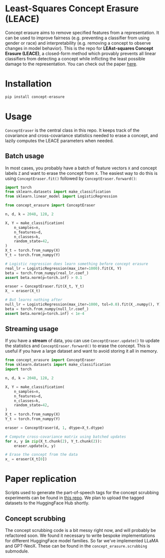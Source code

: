 # Least-Squares Concept Erasure (LEACE)
Concept erasure aims to remove specified features from a representation. It can be used to improve fairness (e.g. preventing a classifier from using gender or race) and interpretability (e.g. removing a concept to observe changes in model behavior). This is the repo for **LEAst-squares Concept Erasure (LEACE)**, a closed-form method which provably prevents all linear classifiers from detecting a concept while inflicting the least possible damage to the representation. You can check out the paper [here](https://arxiv.org/abs/2306.03819).

# Installation

```bash
pip install concept-erasure
```

# Usage

`ConceptEraser` is the central class in this repo. It keeps track of the covariance and cross-covariance statistics needed to erase a concept, and lazily computes the LEACE parameters when needed.

## Batch usage

In most cases, you probably have a batch of feature vectors `X` and concept labels `Z` and want to erase the concept from `X`. The easiest way to do this is using `ConceptEraser.fit()` followed by `ConceptEraser.forward()`:

```python
import torch
from sklearn.datasets import make_classification
from sklearn.linear_model import LogisticRegression

from concept_erasure import ConceptEraser

n, d, k = 2048, 128, 2

X, Y = make_classification(
    n_samples=n,
    n_features=d,
    n_classes=k,
    random_state=42,
)
X_t = torch.from_numpy(X)
Y_t = torch.from_numpy(Y)

# Logistic regression does learn something before concept erasure
real_lr = LogisticRegression(max_iter=1000).fit(X, Y)
beta = torch.from_numpy(real_lr.coef_)
assert beta.norm(p=torch.inf) > 0.1

eraser = ConceptEraser.fit(X_t, Y_t)
X_ = eraser(X_t)

# But learns nothing after
null_lr = LogisticRegression(max_iter=1000, tol=0.0).fit(X_.numpy(), Y)
beta = torch.from_numpy(null_lr.coef_)
assert beta.norm(p=torch.inf) < 1e-4
```

## Streaming usage
If you have a **stream** of data, you can use `ConceptEraser.update()` to update the statistics and `ConceptEraser.forward()` to erase the concept. This is useful if you have a large dataset and want to avoid storing it all in memory.

```python
from concept_erasure import ConceptEraser
from sklearn.datasets import make_classification
import torch

n, d, k = 2048, 128, 2

X, Y = make_classification(
    n_samples=n,
    n_features=d,
    n_classes=k,
    random_state=42,
)
X_t = torch.from_numpy(X)
Y_t = torch.from_numpy(Y)

eraser = ConceptEraser(d, 1, dtype=X_t.dtype)

# Compute cross-covariance matrix using batched updates
for x, y in zip(X_t.chunk(2), Y_t.chunk(2)):
    eraser.update(x, y)

# Erase the concept from the data
x_ = eraser(X_t[0])
```

# Paper replication

Scripts used to generate the part-of-speech tags for the concept scrubbing experiments can be found in [this repo](https://github.com/EleutherAI/tagged-pile). We plan to upload the tagged datasets to the HuggingFace Hub shortly.

## Concept scrubbing

The concept scrubbing code is a bit messy right now, and will probably be refactored soon. We found it necessary to write bespoke implementations for different HuggingFace model families. So far we've implemented LLaMA and GPT-NeoX. These can be found in the `concept_erasure.scrubbing` submodule.
